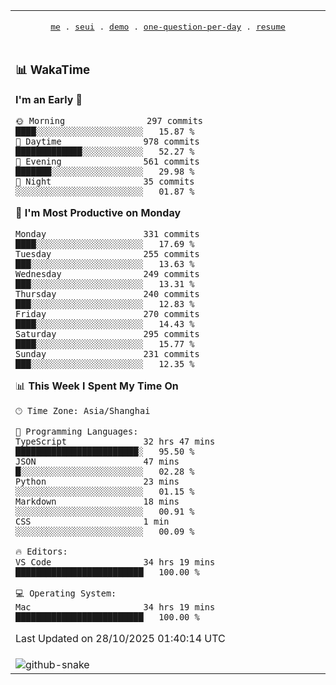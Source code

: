 
<div align="center">

<table>
<tr><td>
  <p align="center">
  <samp>
    <a href="https://github.com/seaeam/seaeam">me</a> .
    <a href="https://github.com/SeaMmMm/se-element">seui</a> .
    <a href="https://github.com/seaeam/project-demo">demo</a> .
    <a href="https://github.com/506-FETL/one-question-per-day">one-question-per-day</a> .
    <a href="https://github.com/506-FETL/resume">resume</a>
    
  </samp>
    </p>
</td></tr>

<tr><td>

### 📊 WakaTime

<!--START_SECTION:waka-->
**I'm an Early 🐤** 

```text
🌞 Morning                297 commits         ████░░░░░░░░░░░░░░░░░░░░░   15.87 % 
🌆 Daytime                978 commits         █████████████░░░░░░░░░░░░   52.27 % 
🌃 Evening                561 commits         ███████░░░░░░░░░░░░░░░░░░   29.98 % 
🌙 Night                  35 commits          ░░░░░░░░░░░░░░░░░░░░░░░░░   01.87 % 
```
📅 **I'm Most Productive on Monday** 

```text
Monday                   331 commits         ████░░░░░░░░░░░░░░░░░░░░░   17.69 % 
Tuesday                  255 commits         ███░░░░░░░░░░░░░░░░░░░░░░   13.63 % 
Wednesday                249 commits         ███░░░░░░░░░░░░░░░░░░░░░░   13.31 % 
Thursday                 240 commits         ███░░░░░░░░░░░░░░░░░░░░░░   12.83 % 
Friday                   270 commits         ████░░░░░░░░░░░░░░░░░░░░░   14.43 % 
Saturday                 295 commits         ████░░░░░░░░░░░░░░░░░░░░░   15.77 % 
Sunday                   231 commits         ███░░░░░░░░░░░░░░░░░░░░░░   12.35 % 
```


📊 **This Week I Spent My Time On** 

```text
🕑︎ Time Zone: Asia/Shanghai

💬 Programming Languages: 
TypeScript               32 hrs 47 mins      ████████████████████████░   95.50 % 
JSON                     47 mins             █░░░░░░░░░░░░░░░░░░░░░░░░   02.28 % 
Python                   23 mins             ░░░░░░░░░░░░░░░░░░░░░░░░░   01.15 % 
Markdown                 18 mins             ░░░░░░░░░░░░░░░░░░░░░░░░░   00.91 % 
CSS                      1 min               ░░░░░░░░░░░░░░░░░░░░░░░░░   00.09 % 

🔥 Editors: 
VS Code                  34 hrs 19 mins      █████████████████████████   100.00 % 

💻 Operating System: 
Mac                      34 hrs 19 mins      █████████████████████████   100.00 % 
```


 Last Updated on 28/10/2025 01:40:14 UTC
<!--END_SECTION:waka-->
</td></tr>

<tr><td>
  <img alt="github-snake" src="profile-snake-contrib/github-user-contribution.svg"/>
</td></tr>

</table>

